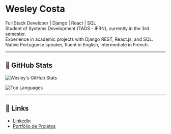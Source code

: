 # Wesley Costa

Full Stack Developer | Django | React | SQL  
Student of Systems Development (TADS - IFRN), currently in the 3rd semester.  
Experience in academic projects with Django REST, React.js, and SQL.  
Native Portuguese speaker, fluent in English, intermediate in French.  

---

## 📌 GitHub Stats
![Wesley's GitHub Stats](https://github-readme-stats.vercel.app/api?username=SEU-USUARIO&show_icons=true&count_private=true&hide_title=true&hide=prs&include_all_commits=true)

![Top Languages](https://github-readme-stats.vercel.app/api/top-langs/?username=SEU-USUARIO&layout=compact&langs_count=6)

---

## 🔗 Links
- [LinkedIn](https://www.linkedin.com/in/SEU-LINKEDIN)
- [Portfólio de Projetos](https://github.com/SEU-USUARIO?tab=repositories)
